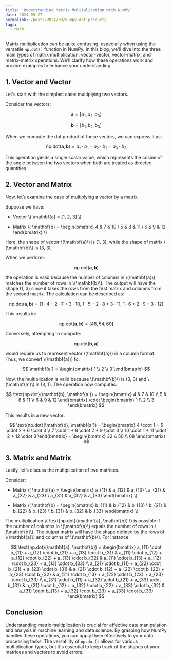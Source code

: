 ```yaml
---
title: 'Understanding Matrix Multiplication with NumPy'
date: 2024-09-27
permalink: /posts/2024/09/numpy-dot-product/
tags:
  - Math
---
```




Matrix multiplication can be quite confusing, especially when using the versatile `np.dot()` function in NumPy. In this blog, we'll dive into the three main types of matrix multiplication: vector-vector, vector-matrix, and matrix-matrix operations. We'll clarify how these operations work and provide examples to enhance your understanding.

## 1. Vector and Vector

Let's start with the simplest case: multiplying two vectors.

Consider the vectors:

$$
\mathbf{a} = [a_1, a_2, a_3]
$$

$$
\mathbf{b} = [b_1, b_2, b_3]
$$

When we compute the dot product of these vectors, we can express it as:

$$
\text{np.dot}(\mathbf{a}, \mathbf{b}) = a_1 \cdot b_1 + a_2 \cdot b_2 + a_3 \cdot b_3
$$

This operation yields a single scalar value, which represents the cosine of the angle between the two vectors when both are treated as directed quantities.


## 2. Vector and Matrix

Now, let’s examine the case of multiplying a vector by a matrix.

Suppose we have:

* Vector  \\( \mathbf{a} = [1, 2, 3] \\)

* Matrix \\(
\mathbf{b} = 
\begin{bmatrix}
4 & 7 & 10 \\
5 & 8 & 11 \\
6 & 9 & 12 
\end{bmatrix}
\\)

Here, the shape of vector \\(\mathbf{a}\\) is (1, 3), while the shape of matrix \\(\mathbf{b}\\) is (3, 3).

When we perform:

$$
\text{np.dot}(\mathbf{a}, \mathbf{b})
$$

the operation is valid because the number of columns in \\(\mathbf{a}\\) matches the number of rows in \\(\mathbf{b}\\). The output will have the shape (1, 3) since it takes the rows from the first matrix and columns from the second matrix. The calculation can be described as:

$$
\text{np.dot}(\mathbf{a}, \mathbf{b}) = [1 \cdot 4 + 2 \cdot 7 + 3 \cdot 10, \ 1 \cdot 5 + 2 \cdot 8 + 3 \cdot 11, \ 1 \cdot 6 + 2 \cdot 9 + 3 \cdot 12]
$$

This results in:

$$
\text{np.dot}(\mathbf{a}, \mathbf{b}) = [48, 54, 60]
$$

Conversely, attempting to compute:

$$
\text{np.dot}(\mathbf{b}, \mathbf{a})
$$

would require us to represent vector \\(\mathbf{a}\\) in a column format. Thus, we convert \\(\mathbf{a}\\) to:

$$
\mathbf{a'} = 
\begin{bmatrix}
1 \\
2 \\
3 
\end{bmatrix}
$$

Now, the multiplication is valid because \\(\mathbf{b}\\) is (3, 3) and \\(\mathbf{a'}\\) is (3, 1). The operation now computes:

$$
\text{np.dot}(\mathbf{b}, \mathbf{a'}) = 
\begin{bmatrix}
4 & 7 & 10 \\
5 & 8 & 11 \\
6 & 9 & 12 
\end{bmatrix} \cdot 
\begin{bmatrix}
1 \\
2 \\
3 
\end{bmatrix}
$$

This results in a new vector:

$$
\text{np.dot}(\mathbf{b}, \mathbf{a'}) = 
\begin{bmatrix}
4 \cdot 1 + 5 \cdot 2 + 6 \cdot 3 \\
7 \cdot 1 + 8 \cdot 2 + 9 \cdot 3 \\
10 \cdot 1 + 11 \cdot 2 + 12 \cdot 3 
\end{bmatrix} = 
\begin{bmatrix}
32 \\
50 \\
68 
\end{bmatrix}
$$


## 3. Matrix and Matrix

Lastly, let’s discuss the multiplication of two matrices.

Consider:

* Matrix \\( \mathbf{a} = 
\begin{bmatrix}
a_{11} & a_{12} & a_{13} \\
a_{21} & a_{22} & a_{23} \\
a_{31} & a_{32} & a_{33}
\end{bmatrix} \\)

* Matrix \\( \mathbf{b} = 
\begin{bmatrix}
b_{11} & b_{12} & b_{13} \\
b_{21} & b_{22} & b_{23} \\
b_{31} & b_{32} & b_{33}
\end{bmatrix} \\)

The multiplication \\( \text{np.dot}(\mathbf{a}, \mathbf{b}) \\) is possible if the number of columns in \\(\mathbf{a}\\) equals the number of rows in \\(\mathbf{b}\\). The output matrix will have the shape defined by the rows of \\(\mathbf{a}\\) and columns of \\(\mathbf{b}\\). For instance:

$$
\text{np.dot}(\mathbf{a}, \mathbf{b}) = 
\begin{bmatrix}
a_{11} \cdot b_{11} + a_{12} \cdot b_{21} + a_{13} \cdot b_{31} & a_{11} \cdot b_{12} + a_{12} \cdot b_{22} + a_{13} \cdot b_{32} & a_{11} \cdot b_{13} + a_{12} \cdot b_{23} + a_{13} \cdot b_{33} \\
a_{21} \cdot b_{11} + a_{22} \cdot b_{21} + a_{23} \cdot b_{31} & a_{21} \cdot b_{12} + a_{22} \cdot b_{22} + a_{23} \cdot b_{32} & a_{21} \cdot b_{13} + a_{22} \cdot b_{23} + a_{23} \cdot b_{33} \\
a_{31} \cdot b_{11} + a_{32} \cdot b_{21} + a_{33} \cdot b_{31} & a_{31} \cdot b_{12} + a_{32} \cdot b_{22} + a_{33} \cdot b_{32} & a_{31} \cdot b_{13} + a_{32} \cdot b_{23} + a_{33} \cdot b_{33}
\end{bmatrix}
$$

## Conclusion

Understanding matrix multiplication is crucial for effective data manipulation and analysis in machine learning and data science. By grasping how NumPy handles these operations, you can apply them effectively to your data processing tasks. The versatility of `np.dot()` allows for various multiplication types, but it's essential to keep track of the shapes of your matrices and vectors to avoid errors.

